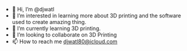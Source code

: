 - 👋 Hi, I’m @djwatl
- 👀 I’m interested in learning more about 3D printing and the software used to create amazing thing.
- 🌱 I’m currently learning 3D printing.
- 💞️ I’m looking to collaborate on 3D Printing
- 📫 How to reach me djwatl80@icloud.com

<!---
djwatl/djwatl is a ✨ special ✨ repository because its `README.md` (this file) appears on your GitHub profile.
You can click the Preview link to take a look at your changes.
--->
